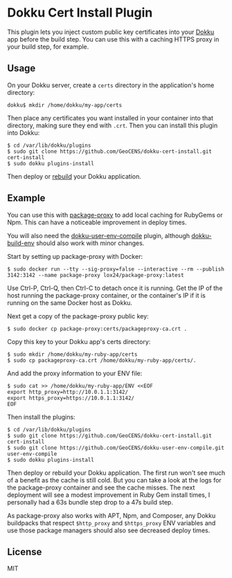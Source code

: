#  Dokku Cert Install Plugin

This plugin lets you inject custom public key certificates into your [Dokku](https://github.com/progrium/dokku) app before the build step. You can use this with a caching HTTPS proxy in your build step, for example.

## Usage

On your Dokku server, create a `certs` directory in the application's home directory:

    dokku$ mkdir /home/dokku/my-app/certs

Then place any certificates you want installed in your container into that directory, making sure they end with `.crt`. Then you can install this plugin into Dokku:

    $ cd /var/lib/dokku/plugins
    $ sudo git clone https://github.com/GeoCENS/dokku-cert-install.git cert-install
    $ sudo dokku plugins-install

Then deploy or [rebuild](https://github.com/scottatron/dokku-rebuild) your Dokku application.

## Example

You can use this with [package-proxy](https://github.com/lox/package-proxy) to add local caching for RubyGems or Npm. This can have a noticeable improvement in deploy times.

You will also need the [dokku-user-env-compile](https://github.com/GeoCENS/dokku-user-env-compile) plugin, although [dokku-build-env](https://github.com/cameron-martin/dokku-build-env) should also work with minor changes.

Start by setting up package-proxy with Docker:

    $ sudo docker run --tty --sig-proxy=false --interactive --rm --publish 3142:3142 --name package-proxy lox24/package-proxy:latest

Use Ctrl-P, Ctrl-Q, then Ctrl-C to detach once it is running. Get the IP of the host running the package-proxy container, or the container's IP if it is running on the same Docker host as Dokku.

Next get a copy of the package-proxy public key:

    $ sudo docker cp package-proxy:certs/packageproxy-ca.crt .

Copy this key to your Dokku app's certs directory:

    $ sudo mkdir /home/dokku/my-ruby-app/certs
    $ sudo cp packageproxy-ca.crt /home/dokku/my-ruby-app/certs/.

And add the proxy information to your ENV file:

    $ sudo cat >> /home/dokku/my-ruby-app/ENV <<EOF
    export http_proxy=http://10.0.1.1:3142/
    export https_proxy=https://10.0.1.1:3142/
    EOF

Then install the plugins:

    $ cd /var/lib/dokku/plugins
    $ sudo git clone https://github.com/GeoCENS/dokku-cert-install.git cert-install
    $ sudo git clone https://github.com/GeoCENS/dokku-user-env-compile.git user-env-compile
    $ sudo dokku plugins-install

Then deploy or rebuild your Dokku application. The first run won't see much of a benefit as the cache is still cold. But you can take a look at the logs for the package-proxy container and see the cache misses. The next deployment will see a modest improvement in Ruby Gem install times, I personally had a 63s bundle step drop to a 47s build step.

As package-proxy also works with APT, Npm, and Composer, any Dokku buildpacks that respect `$http_proxy` and `$https_proxy` ENV variables and use those package managers should also see decreased deploy times.

## License

MIT
